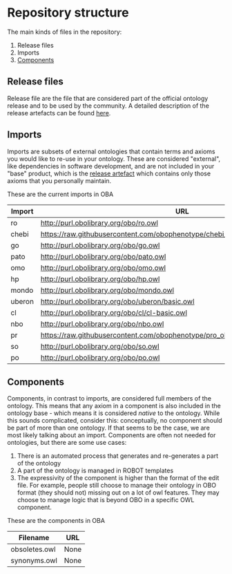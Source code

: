 # Repository structure

The main kinds of files in the repository:

1. Release files
2. Imports
3. [Components](#components)

## Release files
Release file are the file that are considered part of the official ontology release and to be used by the community. A detailed description of the release artefacts can be found [here](https://github.com/INCATools/ontology-development-kit/blob/master/docs/ReleaseArtefacts.md).

## Imports
Imports are subsets of external ontologies that contain terms and axioms you would like to re-use in your ontology. These are considered "external", like dependencies in software development, and are not included in your "base" product, which is the [release artefact](https://github.com/INCATools/ontology-development-kit/blob/master/docs/ReleaseArtefacts.md) which contains only those axioms that you personally maintain.

These are the current imports in OBA

| Import | URL | Type |
| ------ | --- | ---- |
| ro | http://purl.obolibrary.org/obo/ro.owl | None |
| chebi | https://raw.githubusercontent.com/obophenotype/chebi_obo_slim/main/chebi_slim.owl | None |
| go | http://purl.obolibrary.org/obo/go.owl | None |
| pato | http://purl.obolibrary.org/obo/pato.owl | None |
| omo | http://purl.obolibrary.org/obo/omo.owl | None |
| hp | http://purl.obolibrary.org/obo/hp.owl | custom |
| mondo | http://purl.obolibrary.org/obo/mondo.owl | filter |
| uberon | http://purl.obolibrary.org/obo/uberon/basic.owl | None |
| cl | http://purl.obolibrary.org/obo/cl/cl-basic.owl | None |
| nbo | http://purl.obolibrary.org/obo/nbo.owl | None |
| pr | https://raw.githubusercontent.com/obophenotype/pro_obo_slim/master/pr_slim.owl | None |
| so | http://purl.obolibrary.org/obo/so.owl | None |
| po | http://purl.obolibrary.org/obo/po.owl | None |

## Components
Components, in contrast to imports, are considered full members of the ontology. This means that any axiom in a component is also included in the ontology base - which means it is considered _native_ to the ontology. While this sounds complicated, consider this: conceptually, no component should be part of more than one ontology. If that seems to be the case, we are most likely talking about an import. Components are often not needed for ontologies, but there are some use cases:

1. There is an automated process that generates and re-generates a part of the ontology
2. A part of the ontology is managed in ROBOT templates
3. The expressivity of the component is higher than the format of the edit file. For example, people still choose to manage their ontology in OBO format (they should not) missing out on a lot of owl features. They may choose to manage logic that is beyond OBO in a specific OWL component.

These are the components in OBA

| Filename | URL |
| -------- | --- |
| obsoletes.owl | None |
| synonyms.owl | None |
